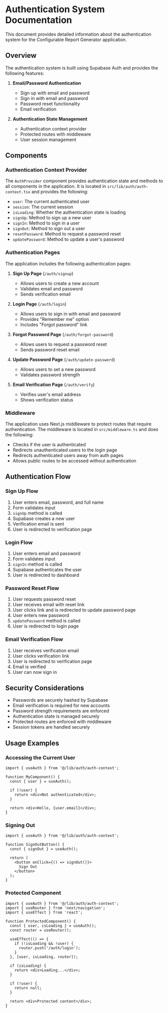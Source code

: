 # Authentication System Documentation

This document provides detailed information about the authentication system for the Configurable Report Generator application.

## Overview

The authentication system is built using Supabase Auth and provides the following features:

1. **Email/Password Authentication**
   - Sign up with email and password
   - Sign in with email and password
   - Password reset functionality
   - Email verification

2. **Authentication State Management**
   - Authentication context provider
   - Protected routes with middleware
   - User session management

## Components

### Authentication Context Provider

The `AuthProvider` component provides authentication state and methods to all components in the application. It is located in `src/lib/auth/auth-context.tsx` and provides the following:

- `user`: The current authenticated user
- `session`: The current session
- `isLoading`: Whether the authentication state is loading
- `signUp`: Method to sign up a new user
- `signIn`: Method to sign in a user
- `signOut`: Method to sign out a user
- `resetPassword`: Method to request a password reset
- `updatePassword`: Method to update a user's password

### Authentication Pages

The application includes the following authentication pages:

1. **Sign Up Page** (`/auth/signup`)
   - Allows users to create a new account
   - Validates email and password
   - Sends verification email

2. **Login Page** (`/auth/login`)
   - Allows users to sign in with email and password
   - Provides "Remember me" option
   - Includes "Forgot password" link

3. **Forgot Password Page** (`/auth/forgot-password`)
   - Allows users to request a password reset
   - Sends password reset email

4. **Update Password Page** (`/auth/update-password`)
   - Allows users to set a new password
   - Validates password strength

5. **Email Verification Page** (`/auth/verify`)
   - Verifies user's email address
   - Shows verification status

### Middleware

The application uses Next.js middleware to protect routes that require authentication. The middleware is located in `src/middleware.ts` and does the following:

- Checks if the user is authenticated
- Redirects unauthenticated users to the login page
- Redirects authenticated users away from auth pages
- Allows public routes to be accessed without authentication

## Authentication Flow

### Sign Up Flow

1. User enters email, password, and full name
2. Form validates input
3. `signUp` method is called
4. Supabase creates a new user
5. Verification email is sent
6. User is redirected to verification page

### Login Flow

1. User enters email and password
2. Form validates input
3. `signIn` method is called
4. Supabase authenticates the user
5. User is redirected to dashboard

### Password Reset Flow

1. User requests password reset
2. User receives email with reset link
3. User clicks link and is redirected to update password page
4. User enters new password
5. `updatePassword` method is called
6. User is redirected to login page

### Email Verification Flow

1. User receives verification email
2. User clicks verification link
3. User is redirected to verification page
4. Email is verified
5. User can now sign in

## Security Considerations

- Passwords are securely hashed by Supabase
- Email verification is required for new accounts
- Password strength requirements are enforced
- Authentication state is managed securely
- Protected routes are enforced with middleware
- Session tokens are handled securely

## Usage Examples

### Accessing the Current User

```tsx
import { useAuth } from '@/lib/auth/auth-context';

function MyComponent() {
  const { user } = useAuth();
  
  if (!user) {
    return <div>Not authenticated</div>;
  }
  
  return <div>Hello, {user.email}</div>;
}
```

### Signing Out

```tsx
import { useAuth } from '@/lib/auth/auth-context';

function SignOutButton() {
  const { signOut } = useAuth();
  
  return (
    <button onClick={() => signOut()}>
      Sign Out
    </button>
  );
}
```

### Protected Component

```tsx
import { useAuth } from '@/lib/auth/auth-context';
import { useRouter } from 'next/navigation';
import { useEffect } from 'react';

function ProtectedComponent() {
  const { user, isLoading } = useAuth();
  const router = useRouter();
  
  useEffect(() => {
    if (!isLoading && !user) {
      router.push('/auth/login');
    }
  }, [user, isLoading, router]);
  
  if (isLoading) {
    return <div>Loading...</div>;
  }
  
  if (!user) {
    return null;
  }
  
  return <div>Protected content</div>;
}
```
